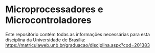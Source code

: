 # Microprocessadores e Microcontroladores

Este repositório contém todas as informações necessárias para esta disciplina da Universidade de Brasília: https://matriculaweb.unb.br/graduacao/disciplina.aspx?cod=201383
